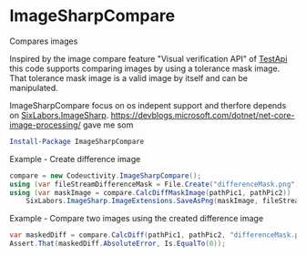 # ImageSharpCompare

Compares images

Inspired by the image compare feature "Visual verification API" of [TestApi](https://blogs.msdn.microsoft.com/ivo_manolov/2009/04/20/introduction-to-testapi-part-3-visual-verification-apis/) this code supports comparing images by using a tolerance mask image. That tolerance mask image is a valid image by itself and can be manipulated.

ImageSharpCompare focus on os indepent support and therfore depends on  [SixLabors.ImageSharp](https://github.com/SixLabors/ImageSharp). https://devblogs.microsoft.com/dotnet/net-core-image-processing/ gave me som 

```PowerShell
Install-Package ImageSharpCompare
```

Example - Create difference image

```csharp
compare = new Codeuctivity.ImageSharpCompare();
using (var fileStreamDifferenceMask = File.Create("differenceMask.png"))
using (var maskImage = compare.CalcDiffMaskImage(pathPic1, pathPic2))
    SixLabors.ImageSharp.ImageExtensions.SaveAsPng(maskImage, fileStreamDifferenceMask);
```

Example - Compare two images using the created difference image

```csharp
var maskedDiff = compare.CalcDiff(pathPic1, pathPic2, "differenceMask.png");
Assert.That(maskedDiff.AbsoluteError, Is.EqualTo(0));
```
